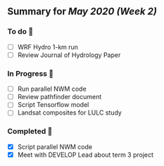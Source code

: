 ## Summary for *May 2020 (Week 2)* 
### To do :green_book: 
- [ ] WRF Hydro 1-km run
- [ ] Review Journal of Hydrology Paper
### In Progress :ledger: 
- [ ] Run parallel NWM code
- [ ] Review pathfinder document
- [ ] Script Tensorflow model 
- [ ] Landsat composites for LULC study
### Completed :closed_book: 
- [x] Script parallel NWM code
- [x] Meet with DEVELOP Lead about term 3 project
